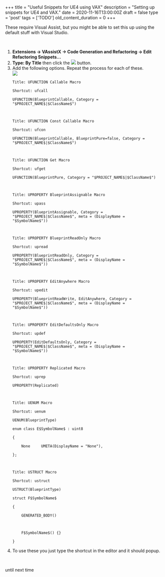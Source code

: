 
+++
title = "Useful Snippets for UE4 using VAX"
description = "Setting up snippets for UE4 and VAX."
date = 2020-11-16T13:00:00Z
draft = false
type = 'post'
tags = ['TODO']
old_content_duration = 0
+++

<p>These require Visual Assist, but you might be able to set this up using the default stuff with Visual Studio.</p>
<p>&nbsp;</p>
<ol>
<li><strong>Extensions -&gt; VAssistX -&gt; Code Generation and Refactoring -&gt; Edit Refactoring Snippets...</strong></li>
<li><strong>Type: By Title</strong> then click the <img src="https://files.trdwll.net/2020/11/15/addsnippetvax.png" /> button.</li>
<li>Add the following options. Repeat the process for each of these.<br /><img src="https://files.trdwll.net/2020/11/15/ufcall.png" /><br />
<pre class="language-cpp"><code>Title: UFUNCTION Callable Macro
Shortcut: ufcall
UFUNCTION(BlueprintCallable, Category = "$PROJECT_NAME$|$ClassName$")

Title: UFUNCTION Const Callable Macro
Shortcut: ufcon
UFUNCTION(BlueprintCallable, BlueprintPure=false, Category = "$PROJECT_NAME$|$ClassName$")

Title: UFUNCTION Get Macro
Shortcut: ufget
UFUNCTION(BlueprintPure, Category = "$PROJECT_NAME$|$ClassName$")

Title: UPROPERTY BlueprintAssignable Macro
Shortcut: upass
UPROPERTY(BlueprintAssignable, Category = "$PROJECT_NAME$|$ClassName$", meta = (DisplayName = "$SymbolName$"))

Title: UPROPERTY BlueprintReadOnly Macro
Shortcut: upread
UPROPERTY(BlueprintReadOnly, Category = "$PROJECT_NAME$|$ClassName$", meta = (DisplayName = "$SymbolName$"))

Title: UPROPERTY EditAnywhere Macro
Shortcut: upedit
UPROPERTY(BlueprintReadWrite, EditAnywhere, Category = "$PROJECT_NAME$|$ClassName$", meta = (DisplayName = "$SymbolName$"))

Title: UPROPERTY EditDefaultsOnly Macro
Shortcut: updef
UPROPERTY(EditDefaultsOnly, Category = "$PROJECT_NAME$|$ClassName$", meta = (DisplayName = "$SymbolName$"))

Title: UPROPERTY Replicated Macro
Shortcut: uprep
UPROPERTY(Replicated)

Title: UENUM Macro
Shortcut: uenum
UENUM(BlueprintType)
enum class E$SymbolName$ : uint8
{
	None	 UMETA(DisplayName = "None"),
};

Title: USTRUCT Macro
Shortcut: ustruct
USTRUCT(BlueprintType)
struct F$SymbolName$
{
	GENERATED_BODY()
	
	F$SymbolName$() {}
}</code></pre>
</li>
<li>To use these you just type the shortcut in the editor and it should popup.</li>
</ol>
<p>&nbsp;</p>
<p>until next time</p>
    
